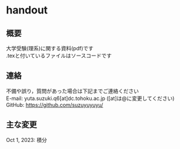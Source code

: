 # handout
## 概要
大学受験(理系)に関する資料(pdf)です  
.texと付いているファイルはソースコードです

## 連絡
不備や誤り，質問があった場合は下記までご連絡ください  
E-mail: yuta.suzuki.q6[at]dc.tohoku.ac.jp ([at]は@に変更してください)  
GitHub: https://github.com/suzuyuyuyu/

## 主な変更
Oct 1, 2023: 積分

